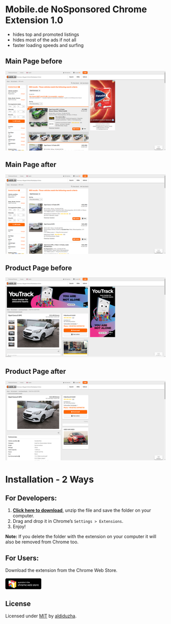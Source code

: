 <h1>Mobile.de NoSponsored Chrome Extension <strong>1.0</strong></h1>

- hides top and promoted listings
- hides most of the ads if not all
- faster loading speeds and surfing

<h2> Main Page before </h2>
<img src="main_before.png"/>
<h2> Main Page after </h2>
<img src="main_after.png"/>

<h2> Product Page before </h2>
<img src="productpage_before.png"/>
<h2> Product Page after </h2>
<img src="productpage_after.png"/>

</br>
<h1> Installation - 2 Ways </h1>

<h2>For Developers: </h2>

1. **[Click here to download](https://github.com/aldiduzha/mobile.de-chrome-extension/archive/master.zip)**, unzip the file and save the folder on your computer.
2. Drag and drop it in Chrome’s `Settings > Extensions`.
3. Enjoy!

__Note:__ If you delete the folder with the extension on your computer it will also be removed from Chrome too.

<h2>For Users:</h2>
Download the extension from the Chrome Web Store.</br></br>
<a href="https://chrome.google.com/webstore/detail/mobilede-nosponsored/ppogdenllamdmgofgekhdfdkloleiijd" target="_blank">
<img src="webstore.png"/>
</a>

<h2> License </h2>

Licensed under [MIT](LICENSE) by [aldiduzha](http://aldiduzha.com).
